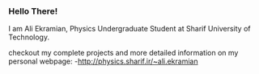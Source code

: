 ### Hello There!
I am Ali Ekramian, Physics Undergraduate Student at Sharif University of Technology.

checkout my complete projects and more detailed information on my personal webpage:
-http://physics.sharif.ir/~ali.ekramian


<!-- ![Ali Ekramian Code](https://github-readme-stats.vercel.app/api/top-langs/?username=Ali-Ekramian&hide=Jupyter%20Notebook,HTML&theme=cobalt&layout=donut-vertical) -->

<!--
**Ali-Ekramian/Ali-Ekramian** is a ✨ _special_ ✨ repository because its `README.md` (this file) appears on your GitHub profile.

Here are some ideas to get you started:

- 🔭 I’m currently working on ...
- 🌱 I’m currently learning ...
- 👯 I’m looking to collaborate on ...
- 🤔 I’m looking for help with ...
- 💬 Ask me about ...
- 📫 How to reach me: ...
- 😄 Pronouns: ...
- ⚡ Fun fact: ...
-->
